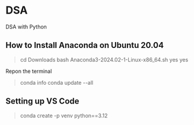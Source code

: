 # DSA

DSA with Python

## How to Install Anaconda on Ubuntu 20.04

> cd Downloads
> bash Anaconda3-2024.02-1-Linux-x86_64.sh
> yes
> yes

Repon the terminal

> conda info
> conda update --all

## Setting up VS Code

> conda create -p venv python==3.12
